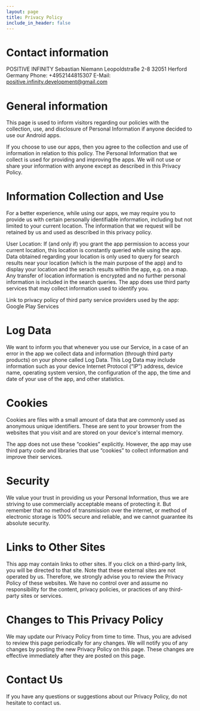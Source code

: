 ```yaml
---
layout: page
title: Privacy Policy
include_in_header: false
---
```


# Contact information
POSITIVE INFINITY
Sebastian Niemann
Leopoldstraße 2-8
32051 Herford
Germany
Phone: +4952144815307
E-Mail: positive.infinity.development@gmail.com

# General information
This page is used to inform visitors regarding our policies with the collection, use, and disclosure of Personal Information if anyone decided to use our Android apps.

If you choose to use our apps, then you agree to the collection and use of information in relation to this policy. The Personal Information that we collect is used for providing and improving the apps. We will not use or share your information with anyone except as described in this Privacy Policy.

# Information Collection and Use
For a better experience, while using our apps, we may require you to provide us with certain personally identifiable information, including but not limited to your current location. The information that we request will be retained by us and used as described in this privacy policy.

User Location: If (and only if) you grant the app permission to access your current location, this location is constantly queried while using the app. Data obtained regarding your location is only used to query for search results near your location (which is the main purpose of the app) and to display your location and the serach results within the app, e.g. on a map. Any transfer of location information is encrypted and no further personal information is included in the search queries.
The app does use third party services that may collect information used to identify you.

Link to privacy policy of third party service providers used by the app: Google Play Services

# Log Data
We want to inform you that whenever you use our Service, in a case of an error in the app we collect data and information (through third party products) on your phone called Log Data. This Log Data may include information such as your device Internet Protocol (“IP”) address, device name, operating system version, the configuration of the app, the time and date of your use of the app, and other statistics.

# Cookies
Cookies are files with a small amount of data that are commonly used as anonymous unique identifiers. These are sent to your browser from the websites that you visit and are stored on your device's internal memory.

The app does not use these “cookies” explicitly. However, the app may use third party code and libraries that use “cookies” to collect information and improve their services.

# Security
We value your trust in providing us your Personal Information, thus we are striving to use commercially acceptable means of protecting it. But remember that no method of transmission over the internet, or method of electronic storage is 100% secure and reliable, and we cannot guarantee its absolute security.

# Links to Other Sites
This app may contain links to other sites. If you click on a third-party link, you will be directed to that site. Note that these external sites are not operated by us. Therefore, we strongly advise you to review the Privacy Policy of these websites. We have no control over and assume no responsibility for the content, privacy policies, or practices of any third-party sites or services.

# Changes to This Privacy Policy
We may update our Privacy Policy from time to time. Thus, you are advised to review this page periodically for any changes. We will notify you of any changes by posting the new Privacy Policy on this page. These changes are effective immediately after they are posted on this page.

# Contact Us
If you have any questions or suggestions about our Privacy Policy, do not hesitate to contact us.